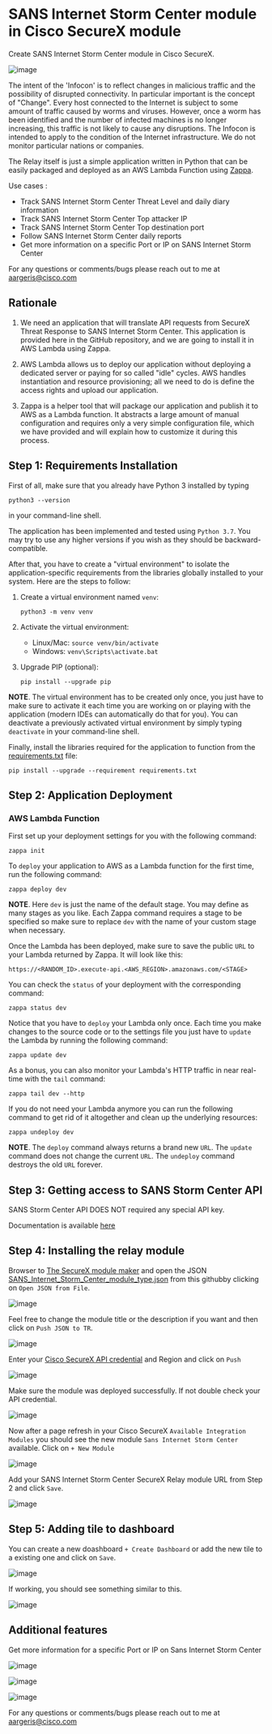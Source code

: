 # SANS Internet Storm Center module in Cisco SecureX module

Create SANS Internet Storm Center module in Cisco SecureX.

![image](img/dashboard.png)

The intent of the 'Infocon' is to reflect changes in malicious traffic and the possibility of disrupted connectivity. In particular important is the concept of "Change". Every host connected to the Internet is subject to some amount of traffic caused by worms and viruses. However, once a worm has been identified and the number of infected machines is no longer increasing, this traffic is not likely to cause any disruptions. The Infocon is intended to apply to the condition of the Internet infrastructure. We do not monitor particular nations or companies.

The Relay itself is just a simple application written in Python that can be
easily packaged and deployed as an AWS Lambda Function using
[Zappa](https://github.com/Miserlou/Zappa).

Use cases :
  - Track SANS Internet Storm Center Threat Level and daily diary information
  - Track SANS Internet Storm Center Top attacker IP
  - Track SANS Internet Storm Center Top destination port
  - Follow SANS Internet Storm Center daily reports
  - Get more information on a specific Port or IP on SANS Internet Storm Center

For any questions or comments/bugs please reach out to me at aargeris@cisco.com

## Rationale

1. We need an application that will translate API requests from SecureX Threat Response
to SANS Internet Storm Center. This application is provided here in the GitHub repository, and we are going to install it in AWS Lambda
using Zappa.

2. AWS Lambda allows us to deploy our application without deploying a dedicated
server or paying for so called "idle" cycles. AWS handles instantiation and
resource provisioning; all we need to do is define the access rights and upload
our application.

3. Zappa is a helper tool that will package our application and publish it to
AWS as a Lambda function. It abstracts a large amount of manual configuration
and requires only a very simple configuration file, which we have provided and
will explain how to customize it during this process.

## Step 1: Requirements Installation

First of all, make sure that you already have Python 3 installed by typing
```
python3 --version
```
in your command-line shell.

The application has been implemented and tested using `Python 3.7`. You may try
to use any higher versions if you wish as they should be backward-compatible.

After that, you have to create a "virtual environment" to isolate the
application-specific requirements from the libraries globally installed to your
system. Here are the steps to follow:

1. Create a virtual environment named `venv`:

   `python3 -m venv venv`

2. Activate the virtual environment:
   - Linux/Mac: `source venv/bin/activate`
   - Windows: `venv\Scripts\activate.bat`

3. Upgrade PIP (optional):

   `pip install --upgrade pip`

**NOTE**. The virtual environment has to be created only once, you just have
to make sure to activate it each time you are working on or playing with the
application (modern IDEs can automatically do that for you). You can deactivate
a previously activated virtual environment by simply typing `deactivate` in
your command-line shell.

Finally, install the libraries required for the application to function from
the [requirements.txt](code/requirements.txt) file:

```
pip install --upgrade --requirement requirements.txt
```

## Step 2: Application Deployment

### AWS Lambda Function

First set up your deployment settings for you with the following command:
```
zappa init
```

To `deploy` your application to AWS as a Lambda function for the first time,
run the following command:
```
zappa deploy dev
```

**NOTE**. Here `dev` is just the name of the default stage. You may define as
many stages as you like. Each Zappa command requires a stage to be specified so
make sure to replace `dev` with the name of your custom stage when necessary.

Once the Lambda has been deployed, make sure to save the public `URL` to your
Lambda returned by Zappa. It will look like this:
```
https://<RANDOM_ID>.execute-api.<AWS_REGION>.amazonaws.com/<STAGE>
```

You can check the `status` of your deployment with the corresponding command:
```
zappa status dev
```

Notice that you have to `deploy` your Lambda only once. Each time you make
changes to the source code or to the settings file you just have to `update`
the Lambda by running the following command:
```
zappa update dev
```

As a bonus, you can also monitor your Lambda's HTTP traffic in near real-time
with the `tail` command:
```
zappa tail dev --http
```

If you do not need your Lambda anymore you can run the following command to
get rid of it altogether and clean up the underlying resources:
```
zappa undeploy dev
```

**NOTE**. The `deploy` command always returns a brand new `URL`. The `update`
command does not change the current `URL`. The `undeploy` command destroys the
old `URL` forever.

## Step 3: Getting access to SANS Storm Center API

SANS Storm Center API DOES NOT required any special API key.

Documentation is available [here](https://isc.sans.edu/api/)

## Step 4: Installing the relay module

Browser to [The SecureX module maker](https://ciscosecurity.github.io/tr-05-module-maker/) and open the JSON [SANS_Internet_Storm_Center_module_type.json](code/SANS_Internet_Storm_Center_module_type.json) from this githubby clicking on `Open JSON from File`.

![image](img/upload_json.png)

Feel free to change the module title or the description if you want and then click on `Push JSON to TR`.

![image](img/module_maker.png)

Enter your [Cisco SecureX API credential](https://securex.us.security.cisco.com/help/securex/topic/integration) and Region and click on `Push`

![image](img/module_push.png)

Make sure the module was deployed successfully. If not double check your API credential.

![image](img/upload_module_success.png)

Now after a page refresh in your Cisco SecureX `Available Integration Modules` you should see the new module `Sans Internet Storm Center` available. Click on `+ New Module`

![image](img/securex_module.png)

Add your SANS Internet Storm Center SecureX Relay module URL from Step 2 and click `Save`.

![image](img/securex_module_config.png)

## Step 5: Adding tile to dashboard

You can create a new doashboard `+ Create Dashboard` or add the new tile to a existing one and click on `Save`.

![image](img/dashboard_config.png)

If working, you should see something similar to this.

![image](img/dashboard2.png)

## Additional features

Get more information for a specific Port or IP on Sans Internet Storm Center

![image](img/dashboard2port.png)

![image](img/dashboard2ip.png)

![image](img/contextmenu2ip.png)




For any questions or comments/bugs please reach out to me at aargeris@cisco.com
